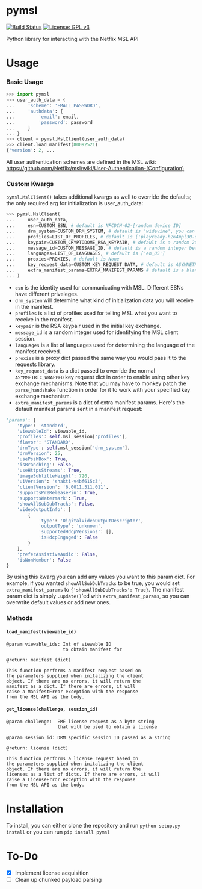 # pymsl
[![Build Status](https://travis-ci.com/truedread/pymsl.svg?branch=master)](https://travis-ci.com/truedread/pymsl)
[![License: GPL v3](https://img.shields.io/badge/License-GPL%20v3-blue.svg)](https://www.gnu.org/licenses/gpl-3.0)

Python library for interacting with the Netflix MSL API

# Usage

### Basic Usage

```python
>>> import pymsl
>>> user_auth_data = {
...     'scheme': 'EMAIL_PASSWORD',
...     'authdata': {
...         'email': email,
...         'password': password
...     }
... }
>>> client = pymsl.MslClient(user_auth_data)
>>> client.load_manifest(80092521)
{'version': 2, ...
```

All user authentication schemes are defined in the MSL wiki: https://github.com/Netflix/msl/wiki/User-Authentication-(Configuration)

### Custom Kwargs

`pymsl.MslClient()` takes additional kwargs as well to override the defaults; the only required arg for initialization is user_auth_data:

```python
>>> pymsl.MslClient(
...     user_auth_data,
...     esn=CUSTOM_ESN, # default is NFCDCH-02-[random device ID]
...     drm_system=CUSTOM_DRM_SYSTEM, # default is 'widevine', you can use 'playready', 'fps', etc.
...     profiles=LIST_OF_PROFILES, # default is ['playready-h264mpl30-dash', 'playready-h264mpl31-dash', 'playready-h264mpl40-dash', 'heaac-2-dash', 'simplesdh', 'nflx-cmisc', 'BIF240', 'BIF320']
...     keypair=CUSTOM_CRYPTODOME_RSA_KEYPAIR, # default is a random 2048-bit keypair
...     message_id=CUSTOM_MESSAGE_ID, # default is a random integer between 0 and 2^52
...     languages=LIST_OF_LANGUAGES, # default is ['en_US']
...     proxies=PROXIES, # default is None
...     key_request_data=CUSTOM_KEY_REQUEST_DATA, # default is ASYMMETRIC_WRAPPED
...     extra_manifest_params=EXTRA_MANIFEST_PARAMS # default is a blank dict
... )
```

- `esn` is the identity used for communicating with MSL. Different ESNs have different priveleges.
- `drm_system` will determine what kind of initialization data you will receive in the manifest.
- `profiles` is a list of profiles used for telling MSL what you want to receive in the manifest.
- `keypair` is the RSA keypair used in the initial key exchange.
- `message_id` is a random integer used for identifying the MSL client session.
- `languages` is a list of languages used for determining the language of the manifest received.
- `proxies` is a proxy dict passed the same way you would pass it to the [requests](https://2.python-requests.org/en/master/user/advanced/#proxies) library.
- `key_request_data` is a dict passed to override the normal `ASYMMETRIC_WRAPPED` key request dict in order to enable using other key exchange mechanisms. Note that you may have to monkey patch the `parse_handshake` function in order for it to work with your specified key exchange mechanism.
- `extra_manifest_params` is a dict of extra manifest params. Here's the default manifest params sent in a manifest request:

```python
'params': {
    'type': 'standard',
    'viewableId': viewable_id,
    'profiles': self.msl_session['profiles'],
    'flavor': 'STANDARD',
    'drmType': self.msl_session['drm_system'],
    'drmVersion': 25,
    'usePsshBox': True,
    'isBranching': False,
    'useHttpsStreams': True,
    'imageSubtitleHeight': 720,
    'uiVersion': 'shakti-v4bf615c3',
    'clientVersion': '6.0011.511.011',
    'supportsPreReleasePin': True,
    'supportsWatermark': True,
    'showAllSubDubTracks': False,
    'videoOutputInfo': [
        {
            'type': 'DigitalVideoOutputDescriptor',
            'outputType': 'unknown',
            'supportedHdcpVersions': [],
            'isHdcpEngaged': False
        }
    ],
    'preferAssistiveAudio': False,
    'isNonMember': False
}
```

By using this kwarg you can add any values you want to this param dict. For example, if you wanted `showAllSubDubTracks` to be true, you would set `extra_manifest_params` to `{'showAllSubDubTracks': True}`. The manifest param dict is simply `.update()`'ed with `extra_manifest_params`, so you can overwrite default values or add new ones.

### Methods

#### `load_manifest(viewable_id)`

```
@param viewable_ids: Int of viewable ID
                     to obtain manifest for

@return: manifest (dict)

This function performs a manifest request based on
the parameters supplied when initalizing the client
object. If there are no errors, it will return the
manifest as a dict. If there are errors, it will
raise a ManifestError exception with the response
from the MSL API as the body.
```

#### `get_license(challenge, session_id)`

```
@param challenge:  EME license request as a byte string
                   that will be used to obtain a license

@param session_id: DRM specific session ID passed as a string

@return: license (dict)

This function performs a license request based on
the parameters supplied when initalizing the client
object. If there are no errors, it will return the
licenses as a list of dicts. If there are errors, it will
raise a LicenseError exception with the response
from the MSL API as the body.
```

# Installation

To install, you can either clone the repository and run `python setup.py install` or you can run `pip install pymsl`

# To-Do

- [x] Implement license acquisition
- [ ] Clean up chunked payload parsing
